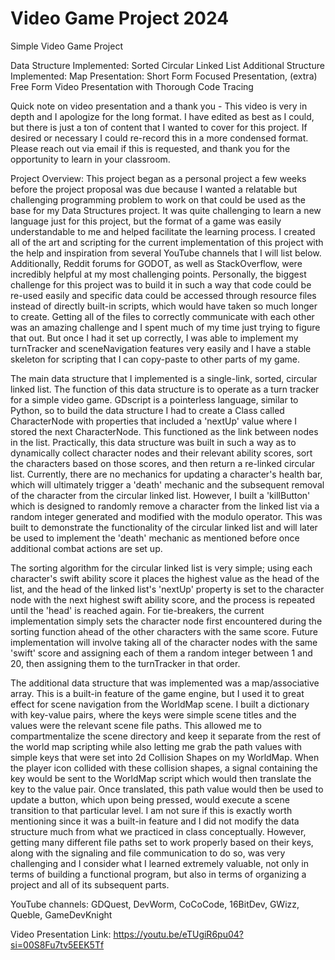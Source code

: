 # Video Game Project 2024
 Simple Video Game Project

Data Structure Implemented: Sorted Circular Linked List
Additional Structure Implemented: Map
Presentation: Short Form Focused Presentation, (extra) Free Form Video Presentation with Thorough Code Tracing

Quick note on video presentation and a thank you - This video is very in depth and I apologize for the long format. I have edited as best as I could, but there is just a ton of content that I wanted to cover for this project. If desired or necessary I could re-record this in a more condensed format. Please reach out via email if this is requested, and thank you for the opportunity to learn in your classroom.

Project Overview: This project began as a personal project a few weeks before the project proposal was due because I wanted a relatable but challenging programming problem to work on that could be used as the base for my Data Structures project. It was quite challenging to learn a new language just for this project, but the format of a game was easily understandable to me and helped facilitate the learning process. I created all of the art and scripting for the current implementation of this project with the help and inspiration from several YouTube channels that I will list below. Additionally, Reddit forums for GODOT, as well as StackOverflow, were incredibly helpful at my most challenging points. Personally, the biggest challenge for this project was to build it in such a way that code could be re-used easily and specific data could be accessed through resource files instead of directly built-in scripts, which would have taken so much longer to create. Getting all of the files to correctly communicate with each other was an amazing challenge and I spent much of my time just trying to figure that out. But once I had it set up correctly, I was able to implement my turnTracker and sceneNavigation features very easily and I have a stable skeleton for scripting that I can copy-paste to other parts of my game.

The main data structure that I implemented is a single-link, sorted, circular linked list. The function of this data structure is to operate as a turn tracker for a simple video game. GDscript is a pointerless language, similar to Python, so to build the data structure I had to create a Class called CharacterNode with properties that included a 'nextUp' value where I stored the next CharacterNode. This functioned as the link between nodes in the list. Practically, this data structure was built in such a way as to dynamically collect character nodes and their relevant ability scores, sort the characters based on those scores, and then return a re-linked circular list. Currently, there are no mechanics for updating a character's health bar, which will ultimately trigger a 'death' mechanic and the subsequent removal of the character from the circular linked list. However, I built a 'killButton' which is designed to randomly remove a character from the linked list via a random integer generated and modified with the modulo operator. This was built to demonstrate the functionality of the circular linked list and will later be used to implement the 'death' mechanic as mentioned before once additional combat actions are set up.

The sorting algorithm for the circular linked list is very simple; using each character's swift ability score it places the highest value as the head of the list, and the head of the linked list's 'nextUp' property is set to the character node with the next highest swift ability score, and the process is repeated until the 'head' is reached again. For tie-breakers, the current implementation simply sets the character node first encountered during the sorting function ahead of the other characters with the same score. Future implementation will involve taking all of the character nodes with the same 'swift' score and assigning each of them a random integer between 1 and 20, then assigning them to the turnTracker in that order.

The additional data structure that was implemented was a map/associative array. This is a built-in feature of the game engine, but I used it to great effect for scene navigation from the WorldMap scene. I built a dictionary with key-value pairs, where the keys were simple scene titles and the values were the relevant scene file paths. This allowed me to compartmentalize the scene directory and keep it separate from the rest of the world map scripting while also letting me grab the path values with simple keys that were set into 2d Collision Shapes on my WorldMap. When the player icon collided with these collision shapes, a signal containing the key would be sent to the WorldMap script which would then translate the key to the value pair. Once translated, this path value would then be used to update a button, which upon being pressed, would execute a scene transition to that particular level. I am not sure if this is exactly worth mentioning since it was a built-in feature and I did not modify the data structure much from what we practiced in class conceptually. However, getting many different file paths set to work properly based on their keys, along with the signaling and file communication to do so, was very challenging and I consider what I learned extremely valuable, not only in terms of building a functional program, but also in terms of organizing a project and all of its subsequent parts.

YouTube channels: GDQuest, DevWorm, CoCoCode, 16BitDev, GWizz, Queble, GameDevKnight

Video Presentation Link: https://youtu.be/eTUgiR6pu04?si=00S8Fu7tv5EEK5Tf


